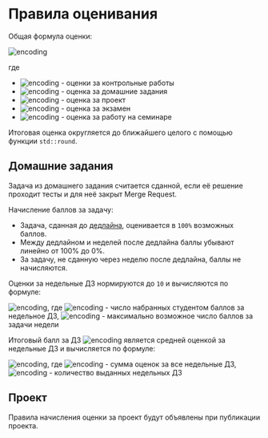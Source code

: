 # Правила оценивания

Общая формула оценки:

![encoding](https://latex.codecogs.com/svg.image?0.1(T_%7B1%7D&plus;T_%7B2%7D)&plus;0.25H&plus;0.25P&plus;0.2E&plus;0.1S)

где
- ![encoding](https://latex.codecogs.com/svg.image?T_{1,2}) - оценки за контрольные работы
- ![encoding](https://latex.codecogs.com/svg.image?H) - оценка за домашние задания
- ![encoding](https://latex.codecogs.com/svg.image?P) - оценка за проект
- ![encoding](https://latex.codecogs.com/svg.image?E) - оценка за экзамен
- ![encoding](https://latex.codecogs.com/svg.image?S) - оценка за работу на семинаре

Итоговая оценка округляется до ближайшего целого с помощью функции `std::round`.

## Домашние задания

Задача из домашнего задания считается сданной, если её решение проходит тесты и для неё закрыт Merge Request.

Начисление баллов за задачу:
- Задача, сданная до [дедлайна](https://cpp-hse.net/), оценивается в `100%` возможных баллов.
- Между дедлайном и неделей после дедлайна баллы убывают линейно от 100% до 0%.
- За задачу, не сданную через неделю после дедлайна, баллы не начисляются.

 Оценки за недельные ДЗ нормируются до `10` и вычисляются по формуле:

  ![encoding](https://latex.codecogs.com/svg.image?\frac{Sum_{week}}{Max}&space;\times&space;10), где ![encoding](https://latex.codecogs.com/svg.image?Sum_{week}) - число набранных студентом баллов за недельное ДЗ, ![encoding](https://latex.codecogs.com/svg.image?Max) - максимально возможное число баллов за задачи недели
  
Итоговый балл за ДЗ ![encoding](https://latex.codecogs.com/svg.image?H) является средней оценкой за недельные ДЗ и вычисляется по формуле:

  ![encoding](https://latex.codecogs.com/svg.image?\frac{Sum_{total}}{Weeks}), где ![encoding](https://latex.codecogs.com/svg.image?Sum_{total}) - сумма оценок за все недельные ДЗ, ![encoding](https://latex.codecogs.com/svg.image?Weeks) - количество выданных недельных ДЗ

## Проект

Правила начисления оценки за проект будут объявлены при публикации проекта.
